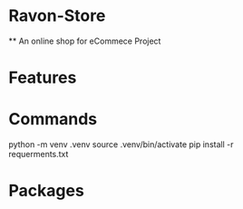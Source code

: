# Ravon-Store
** An online shop for eCommece Project

# Features


# Commands 
python -m venv .venv
source .venv/bin/activate
pip install -r requerments.txt

# Packages